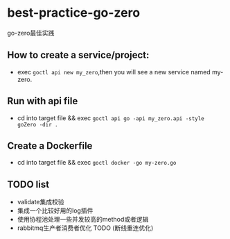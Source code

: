 # best-practice-go-zero

go-zero最佳实践

## How to create a service/project:

- exec `goctl api new my_zero`,then you will see a new service named my-zero.

## Run with api file

- cd into target file && exec `goctl api go -api my_zero.api -style goZero -dir .`

## Create a Dockerfile

- cd into target file && exec `goctl docker -go my-zero.go`

## TODO list

- validate集成校验
- 集成一个比较好用的log插件
- 使用协程池处理一些并发较高的method或者逻辑
- rabbitmq生产者消费者优化 TODO (断线重连优化)